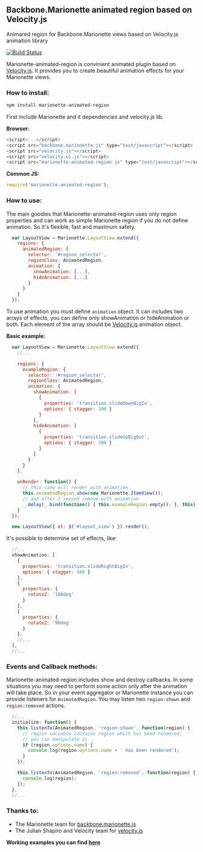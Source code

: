 ## Backbone.Marionette animated region based on Velocity.js

Animared region for Backbone.Marionette views based on Velocity.js animation library

[![Build Status](https://travis-ci.org/maratfakhreev/marionette-animated-region.svg?branch=master)](https://travis-ci.org/maratfakhreev/marionette-animated-region)

Marionette-animated-region is convinient animated plugin based on [Velocity.js](http://velocityjs.org). It provides you to create beautiful animation effects for your Marionette views.

### How to install:

```bash
npm install marionette-animated-region
```

First include Marionette and it dependencies and velocity.js lib.

**Browser:**
```javascript
<script>...</script>
<script src="backbone.marionette.js" type="text/javascript"></script>
<script src="velocity.js"></script>
<script src="velocity.ui.js"></script>
<script src="marionette-animated-region.js" type="text/javascript"></script>
```

**Common JS:**
```javascript
require('marionette-animated-region');
```

### How to use:

The main goodies that Marionette-animated-region uses only region properties and can work as simple Marionette region if you do not define animation. So it's flexible, fast and maximum safety.

```javascript
  var LayoutView = Marionette.LayoutView.extend({
    regions: {
      animatedRegion: {
        selector: '#region_selector',
        regionClass: AnimatedRegion,
        animation: {
          showAnimation: [...],
          hideAnimation: [...]
        }
      }
    }
  });
```

To use animation you must define `animation` object. It can includes two arrays of effects, you can define only showAnimation or hideAnimation or both. Each element of the array should be [Velocity.js](http://velocityjs.org) animation object.

**Basic example:**
```javascript
  var LayoutView = Marionette.LayoutView.extend({
    //...

    regions: {
      exampleRegion: {
        selector: '#region_selector',
        regionClass: AnimatedRegion,
        animation: {
          showAnimation: [
            {
              properties: 'transition.slideDownBigIn',
              options: { stagger: 300 }
            }
          ],
          hideAnimation: [
            {
              properties: 'transition.slideUpBigOut',
              options: { stagger: 300 }
            }
          ]
        }
      }
    },

    onRender: function() {
      // this view will render with animation
      this.animatedRegion.show(new Marionette.ItemView());
      // and after 2 second remove with animation
      _.delay(_.bind(function() { this.exampleRegion.empty(); }, this), 2000);
    }
  });

  new LayoutView({ el: $('#layout_view') }).render();
```

It's possible to determine set of effects, like:
```javascript
  //...
  showAnimation: [
    {
      properties: 'transition.slideRightBigIn',
      options: { stagger: 500 }
    },
    {
      properties: {
        rotateZ: '180deg'
      }
    },
    {
      properties: {
        rotateZ: '90deg'
      }
    },
    //...
  ],
  //...
```

### Events and Callback methods:

Marionette-animated-region includes show and destroy callbacks. In some situations you may need to perform some action only after the animation will take place. So in your event aggregator or Marionette instance you can provide listeners for `AnimatedRegion`. You may listen two `region:shown` and `region:removed` actions.

```javascript
  //...
  initialize: function() {
    this.listenTo(AnimatedRegion, 'region:shown', function(region) {
      // region variable contains region which has beed rendered,
      // you can manipulate it
      if (region.options.name) {
        console.log(region.options.name + ' has been rendered');
      }
    });

    this.listenTo(AnimatedRegion, 'region:removed', function(region) {
      console.log(region);
    });
  },
  //...
```

### Thanks to:

* The Marionette team for [backbone.marionette.js](http://marionettejs.com)
* The Julian Shapiro and Velocity team for [velocity.js](http://julian.com/research/velocity/)

**Working examples you can find [here](https://github.com/maratfakhreev/marionette-animated-region/tree/master/examples)**

